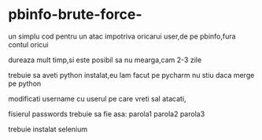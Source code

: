 # pbinfo-brute-force-
un simplu cod pentru un atac impotriva oricarui user,de pe pbinfo,fura contul oricui

dureaza mult timp,si este posibil sa nu mearga,cam 2-3 zile

trebuie sa aveti python instalat,eu lam facut pe pycharm nu stiu daca merge pe python

modificati username cu userul pe care vreti sal atacati,

fisierul passwords trebuie sa fie asa:
parola1
parola2
parola3

trebuie instalat selenium

